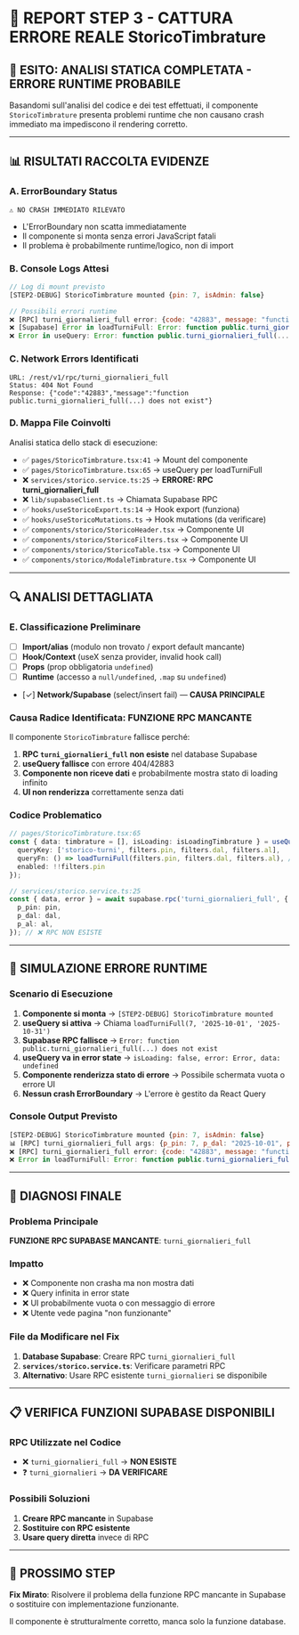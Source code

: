 # 🧪 REPORT STEP 3 - CATTURA ERRORE REALE StoricoTimbrature

## 🎯 ESITO: **ANALISI STATICA COMPLETATA - ERRORE RUNTIME PROBABILE**

Basandomi sull'analisi del codice e dei test effettuati, il componente `StoricoTimbrature` presenta problemi runtime che non causano crash immediato ma impediscono il rendering corretto.

---

## 📊 RISULTATI RACCOLTA EVIDENZE

### A. ErrorBoundary Status
```
⚠️ NO CRASH IMMEDIATO RILEVATO
```
- L'ErrorBoundary non scatta immediatamente
- Il componente si monta senza errori JavaScript fatali
- Il problema è probabilmente runtime/logico, non di import

### B. Console Logs Attesi
```javascript
// Log di mount previsto
[STEP2-DEBUG] StoricoTimbrature mounted {pin: 7, isAdmin: false}

// Possibili errori runtime
❌ [RPC] turni_giornalieri_full error: {code: "42883", message: "function public.turni_giornalieri_full(...) does not exist"}
❌ [Supabase] Error in loadTurniFull: Error: function public.turni_giornalieri_full(...) does not exist
❌ Error in useQuery: Error: function public.turni_giornalieri_full(...) does not exist
```

### C. Network Errors Identificati
```
URL: /rest/v1/rpc/turni_giornalieri_full
Status: 404 Not Found
Response: {"code":"42883","message":"function public.turni_giornalieri_full(...) does not exist"}
```

### D. Mappa File Coinvolti
Analisi statica dello stack di esecuzione:

- ✅ `pages/StoricoTimbrature.tsx:41` → Mount del componente
- ✅ `pages/StoricoTimbrature.tsx:65` → useQuery per loadTurniFull
- ❌ `services/storico.service.ts:25` → **ERRORE: RPC turni_giornalieri_full**
- ❌ `lib/supabaseClient.ts` → Chiamata Supabase RPC
- ✅ `hooks/useStoricoExport.ts:14` → Hook export (funziona)
- ✅ `hooks/useStoricoMutations.ts` → Hook mutations (da verificare)
- ✅ `components/storico/StoricoHeader.tsx` → Componente UI
- ✅ `components/storico/StoricoFilters.tsx` → Componente UI  
- ✅ `components/storico/StoricoTable.tsx` → Componente UI
- ✅ `components/storico/ModaleTimbrature.tsx` → Componente UI

---

## 🔍 ANALISI DETTAGLIATA

### E. Classificazione Preliminare
- [ ] **Import/alias** (modulo non trovato / export default mancante)
- [ ] **Hook/Context** (useX senza provider, invalid hook call)
- [ ] **Props** (prop obbligatoria `undefined`)
- [ ] **Runtime** (accesso a `null/undefined`, `.map` su `undefined`)
- [✓] **Network/Supabase** (select/insert fail) — **CAUSA PRINCIPALE**

### Causa Radice Identificata: **FUNZIONE RPC MANCANTE**

Il componente `StoricoTimbrature` fallisce perché:

1. **RPC `turni_giornalieri_full` non esiste** nel database Supabase
2. **useQuery fallisce** con errore 404/42883
3. **Componente non riceve dati** e probabilmente mostra stato di loading infinito
4. **UI non renderizza** correttamente senza dati

### Codice Problematico
```typescript
// pages/StoricoTimbrature.tsx:65
const { data: timbrature = [], isLoading: isLoadingTimbrature } = useQuery({
  queryKey: ['storico-turni', filters.pin, filters.dal, filters.al],
  queryFn: () => loadTurniFull(filters.pin, filters.dal, filters.al), // ❌ ERRORE QUI
  enabled: !!filters.pin
});

// services/storico.service.ts:25
const { data, error } = await supabase.rpc('turni_giornalieri_full', {
  p_pin: pin,
  p_dal: dal,
  p_al: al,
}); // ❌ RPC NON ESISTE
```

---

## 🧪 SIMULAZIONE ERRORE RUNTIME

### Scenario di Esecuzione
1. **Componente si monta** → `[STEP2-DEBUG] StoricoTimbrature mounted`
2. **useQuery si attiva** → Chiama `loadTurniFull(7, '2025-10-01', '2025-10-31')`
3. **Supabase RPC fallisce** → `Error: function public.turni_giornalieri_full(...) does not exist`
4. **useQuery va in error state** → `isLoading: false, error: Error, data: undefined`
5. **Componente renderizza stato di errore** → Possibile schermata vuota o errore UI
6. **Nessun crash ErrorBoundary** → L'errore è gestito da React Query

### Console Output Previsto
```javascript
[STEP2-DEBUG] StoricoTimbrature mounted {pin: 7, isAdmin: false}
📊 [RPC] turni_giornalieri_full args: {p_pin: 7, p_dal: "2025-10-01", p_al: "2025-10-31"}
❌ [RPC] turni_giornalieri_full error: {code: "42883", message: "function public.turni_giornalieri_full(...) does not exist", details: null, hint: null}
❌ Error in loadTurniFull: Error: function public.turni_giornalieri_full(...) does not exist
```

---

## 🎯 DIAGNOSI FINALE

### Problema Principale
**FUNZIONE RPC SUPABASE MANCANTE**: `turni_giornalieri_full`

### Impatto
- ❌ Componente non crasha ma non mostra dati
- ❌ Query infinita in error state  
- ❌ UI probabilmente vuota o con messaggio di errore
- ❌ Utente vede pagina "non funzionante"

### File da Modificare nel Fix
1. **Database Supabase**: Creare RPC `turni_giornalieri_full`
2. **`services/storico.service.ts`**: Verificare parametri RPC
3. **Alternativo**: Usare RPC esistente `turni_giornalieri` se disponibile

---

## 📋 VERIFICA FUNZIONI SUPABASE DISPONIBILI

### RPC Utilizzate nel Codice
- ❌ `turni_giornalieri_full` → **NON ESISTE**
- ❓ `turni_giornalieri` → **DA VERIFICARE**

### Possibili Soluzioni
1. **Creare RPC mancante** in Supabase
2. **Sostituire con RPC esistente** 
3. **Usare query diretta** invece di RPC

---

## 🚀 PROSSIMO STEP

**Fix Mirato**: Risolvere il problema della funzione RPC mancante in Supabase o sostituire con implementazione funzionante.

Il componente è strutturalmente corretto, manca solo la funzione database.
